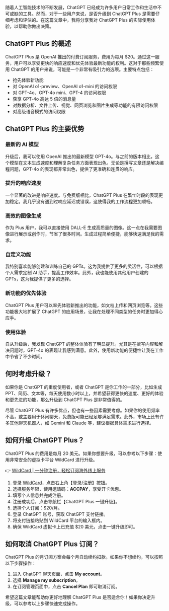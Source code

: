 随着人工智能技术的不断发展，ChatGPT 已经成为许多用户日常工作和生活中不可或缺的工具。然而，对于一些用户来说，是否升级到 ChatGPT Plus 是需要仔细考虑和评估的。在这篇文章中，我将分享我对 ChatGPT Plus 的实际使用体验，以帮助你做出决策。

## ChatGPT Plus 的概述

ChatGPT Plus 是 OpenAI 推出的付费订阅服务，费用为每月 $20。通过这一服务，用户可以享受更快的响应速度和优先体验最新功能的权利。这对于那些频繁使用 ChatGPT 的用户来说，可能是一个非常有吸引力的选项。主要特点包括：

- 抢先体验新功能
- 对 OpenAI o1-preview、OpenAI o1-mini 的访问权限
- 对 GPT-4o、GPT-4o mini、GPT-4 的访问权限
- 获享 GPT‑4o 高达 5 倍的消息量
- 对数据分析、文件上传、视觉、网页浏览和图片生成等功能的有限访问权限
- 对高级语音模式的访问权限

## ChatGPT Plus 的主要优势

### 最新的 AI 模型

升级后，我可以使用 OpenAI 推出的最新模型 GPT-4o。与之前的版本相比，这个模型在文本生成速度和理解复杂任务方面表现出色。无论是撰写文章还是解决编程问题，GPT-4o 的表现都非常出色，提供了更准确和连贯的响应。

### 提升的响应速度

一个显著的改进是响应速度。与免费版相比，ChatGPT Plus 在繁忙时段的表现更加稳定。我几乎没有遇到过响应延迟或错误，这使得我的工作流程更加顺畅。

### 高效的图像生成

作为 Plus 用户，我可以直接使用 DALL-E 生成高质量的图像。这一点在我需要图像进行展示或创作时，节省了很多时间。生成过程简单便捷，能够快速满足我的需求。

### 自定义功能

我特别喜欢能够创建和训练自己的 GPTs。这为我提供了更多的灵活性，可以根据个人需求定制 AI 助手，提高工作效率。此外，我也能使用其他用户创建的 GPTs，这为我提供了更多的选择。

### 新功能的优先体验

ChatGPT Plus 用户可以率先体验新推出的功能，如文档上传和网页浏览等。这些功能极大地扩展了 ChatGPT 的应用场景，让我在处理不同类型的任务时更加得心应手。

### 使用体验

自从升级后，我发现 ChatGPT 的整体体验有了明显提升。尤其是在撰写内容和解决问题时，GPT-4o 的表现让我感到满意。此外，使用新功能的便捷性让我在工作中节省了不少时间。

## 何时考虑升级？

如果你是 ChatGPT 的重度使用者，或者 ChatGPT 是你工作的一部分，比如生成 PPT、简历、文本等，每天使用数小时以上，并希望获得更快的速度、更好的体验和更先进的功能，那么升级到 ChatGPT Plus 是非常值得的。

尽管 ChatGPT Plus 有许多优点，但也有一些因素需要考虑。如果你的使用频率不高，或主要用于休闲聊天，免费版可能已经足够满足需求。此外，市场上还有许多其他聊天机器人，如 Gemini 和 Claude 等，建议根据具体需求进行选择。

## 如何升级 ChatGPT Plus？

ChatGPT Plus 的费用是每月 20 美元。如果你想要升级，可以参考以下步骤：使用非常安全的虚拟卡平台 WildCard 进行升级。

👉 [WildCard | 一分钟注册，轻松订阅海外线上服务](https://bit.ly/bewildcard)

1. 登录 [WildCard](https://bit.ly/bewildcard)，点击右上角【登录/注册】按钮。
2. 选择服务年限，使用邀请码：**ACCPAY**，享受开卡优惠。
3. 填写个人信息并完成注册。
4. 注册成功后，点击导航栏【ChatGPT Plus 一键升级】。
5. 选择个人订阅：$20/月。
6. 登录 ChatGPT 账号，获取 ChatGPT 支付链接。
7. 将支付链接粘贴到 WildCard 平台的输入框内。
8. 确保 WildCard 虚拟卡上已充值 $20 美元，点击一键升级即可。

## 如何取消 ChatGPT Plus 订阅？

ChatGPT Plus 的月订阅方案会每个月自动续约扣款。如果你不想续约，可以按照以下步骤操作：

1. 进入 ChatGPT 聊天页面，点击 **My account**。
2. 选择 **Manage my subscription**。
3. 在订阅管理页面中，点击 **Cancel Plan** 即可取消订阅。

希望这篇文章能帮助你更好地理解 ChatGPT Plus 是否适合你！如果你决定升级，可以参考以上步骤快速完成操作。
